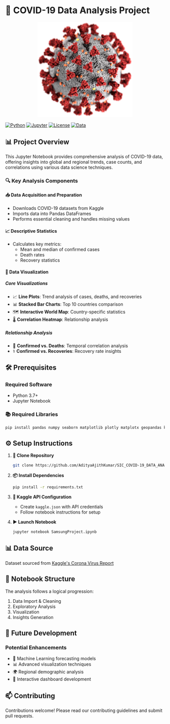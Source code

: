 # 🦠 COVID-19 Data Analysis Project

<div align="center">
  <img src="SARS-CoV-2_without_background.png" alt="COVID-19 Virus Structure" width="300"/>
</div>

[![Python](https://img.shields.io/badge/Python-3.7+-blue.svg)](https://www.python.org/downloads/)
[![Jupyter](https://img.shields.io/badge/Jupyter-Notebook-orange.svg)](https://jupyter.org/)
[![License](https://img.shields.io/badge/License-MIT-green.svg)](https://opensource.org/licenses/MIT)
[![Data](https://img.shields.io/badge/Data-Kaggle-blue.svg)](https://www.kaggle.com/datasets/imdevskp/corona-virus-report)


## 📊 Project Overview

This Jupyter Notebook provides comprehensive analysis of COVID-19 data, offering insights into global and regional trends, case counts, and correlations using various data science techniques.

### 🔍 Key Analysis Components

#### 📥 Data Acquisition and Preparation
- Downloads COVID-19 datasets from Kaggle
- Imports data into Pandas DataFrames
- Performs essential cleaning and handles missing values

#### 📈 Descriptive Statistics
- Calculates key metrics:
  - Mean and median of confirmed cases
  - Death rates
  - Recovery statistics

#### 🎨 Data Visualization

##### Core Visualizations
- 📈 **Line Plots**: Trend analysis of cases, deaths, and recoveries
- 📊 **Stacked Bar Charts**: Top 10 countries comparison
- 🗺️ **Interactive World Map**: Country-specific statistics
- 🌡️ **Correlation Heatmap**: Relationship analysis

##### Relationship Analysis
- 🔄 **Confirmed vs. Deaths**: Temporal correlation analysis
- ⚕️ **Confirmed vs. Recoveries**: Recovery rate insights

## 🛠️ Prerequisites

### Required Software
- Python 3.7+
- Jupyter Notebook

### 📚 Required Libraries
```bash
pip install pandas numpy seaborn matplotlib plotly matplotx geopandas kaggle folium
```

## ⚙️ Setup Instructions

1. **📂 Clone Repository**
   ```bash
   git clone https://github.com/AdityaAjithKumar/SIC_COVID-19_DATA_ANALYSIS
   ```

2. **📦 Install Dependencies**
   ```bash
   pip install -r requirements.txt
   ```

3. **🔑 Kaggle API Configuration**
   - Create `kaggle.json` with API credentials
   - Follow notebook instructions for setup

4. **▶️ Launch Notebook**
   ```bash
   jupyter notebook SamsungProject.ipynb
   ```

## 📊 Data Source
Dataset sourced from [Kaggle's Corona Virus Report](https://www.kaggle.com/datasets/imdevskp/corona-virus-report)

## 📓 Notebook Structure
The analysis follows a logical progression:
1. Data Import & Cleaning
2. Exploratory Analysis
3. Visualization
4. Insights Generation

## 🚀 Future Development

### Potential Enhancements
- 🤖 Machine Learning forecasting models
- 📊 Advanced visualization techniques
- 🌍 Regional demographic analysis
- 📱 Interactive dashboard development

## 📫 Contributing
Contributions welcome! Please read our contributing guidelines and submit pull requests.
